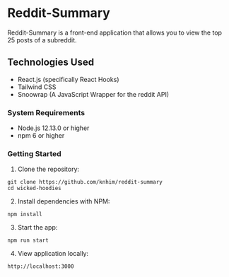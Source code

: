 # Reddit-Summary
Reddit-Summary is a front-end application that allows you to view the top 25 posts of a subreddit.

## Technologies Used
- React.js (specifically React Hooks)
- Tailwind CSS
- Snoowrap (A JavaScript Wrapper for the reddit API)

### System Requirements
- Node.js 12.13.0 or higher
- npm 6 or higher

### Getting Started

1. Clone the repository:

```shell
git clone https://github.com/knhim/reddit-summary
cd wicked-hoodies
```

2. Install dependencies with NPM:
```shell
npm install
```

3. Start the app:
```shell
npm run start
```

4. View application locally: 
```shell
http://localhost:3000
```
